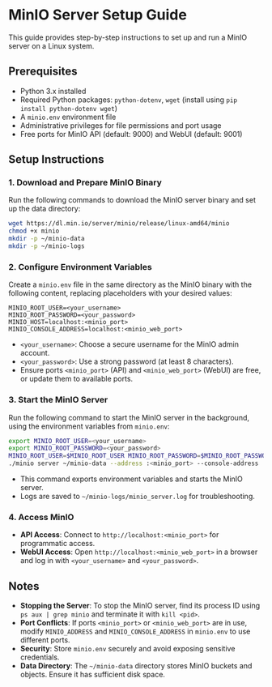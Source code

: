 # MinIO Server Setup Guide

This guide provides step-by-step instructions to set up and run a MinIO server on a Linux system.

## Prerequisites
- Python 3.x installed
- Required Python packages: `python-dotenv`, `wget` (install using `pip install python-dotenv wget`)
- A `minio.env` environment file
- Administrative privileges for file permissions and port usage
- Free ports for MinIO API (default: 9000) and WebUI (default: 9001)

## Setup Instructions

### 1. Download and Prepare MinIO Binary
Run the following commands to download the MinIO server binary and set up the data directory:

```bash
wget https://dl.min.io/server/minio/release/linux-amd64/minio
chmod +x minio
mkdir -p ~/minio-data
mkdir -p ~/minio-logs
```

### 2. Configure Environment Variables
Create a `minio.env` file in the same directory as the MinIO binary with the following content, replacing placeholders with your desired values:

```
MINIO_ROOT_USER=<your_username>
MINIO_ROOT_PASSWORD=<your_password>
MINIO_HOST=localhost:<minio_port>
MINIO_CONSOLE_ADDRESS=localhost:<minio_web_port>
```

- `<your_username>`: Choose a secure username for the MinIO admin account.
- `<your_password>`: Use a strong password (at least 8 characters).
- Ensure ports `<minio_port>` (API) and `<minio_web_port>` (WebUI) are free, or update them to available ports.

### 3. Start the MinIO Server
Run the following command to start the MinIO server in the background, using the environment variables from `minio.env`:

```bash
export MINIO_ROOT_USER=<your_username>
export MINIO_ROOT_PASSWORD=<your_password>
MINIO_ROOT_USER=$MINIO_ROOT_USER MINIO_ROOT_PASSWORD=$MINIO_ROOT_PASSWORD \
./minio server ~/minio-data --address :<minio_port> --console-address :<minio_web_port> > ~/minio-logs/minio_server.log 2>&1 &
```

- This command exports environment variables and starts the MinIO server.
- Logs are saved to `~/minio-logs/minio_server.log` for troubleshooting.

### 4. Access MinIO
- **API Access**: Connect to `http://localhost:<minio_port>` for programmatic access.
- **WebUI Access**: Open `http://localhost:<minio_web_port>` in a browser and log in with `<your_username>` and `<your_password>`.

## Notes
- **Stopping the Server**: To stop the MinIO server, find its process ID using `ps aux | grep minio` and terminate it with `kill <pid>`.
- **Port Conflicts**: If ports `<minio_port>` or `<minio_web_port>` are in use, modify `MINIO_ADDRESS` and `MINIO_CONSOLE_ADDRESS` in `minio.env` to use different ports.
- **Security**: Store `minio.env` securely and avoid exposing sensitive credentials.
- **Data Directory**: The `~/minio-data` directory stores MinIO buckets and objects. Ensure it has sufficient disk space.